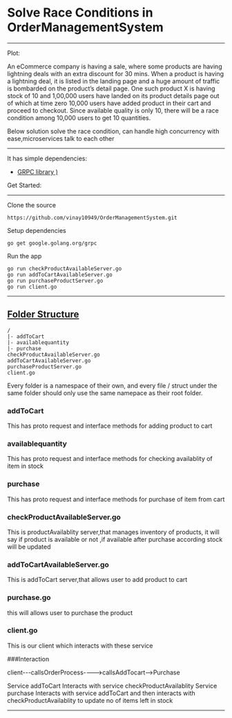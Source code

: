 # Solve Race Conditions in OrderManagementSystem
-------
Plot: 

An eCommerce company is having a sale, where some products are having lightning deals with an extra discount for 30 mins. When a product is having a lightning deal, it is listed in the landing page and a huge amount of traffic is bombarded on the product’s detail page. One such product X is having stock of 10 and 1,00,000 users have landed on its product details page out of which at time zero 10,000 users have added product in their cart and proceed to checkout. Since available quality is only 10, there will be a race condition among 10,000 users to get 10 quantities. 

Below solution solve the race condition, can handle high concurrency with ease,microservices talk to each other


-------

It has simple dependencies:

 - [GRPC library )](google.golang.org/grpc)

Get Started:


-------

Clone the source

    https://github.com/vinay10949/OrderManagementSystem.git

Setup dependencies

    go get google.golang.org/grpc
   
Run the app

    go run checkProductAvailableServer.go 
    go run addToCartAvailableServer.go 
    go run purchaseProductServer.go 
    go run client.go 


----------

[Folder Structure](https://irahardianto.github.io/service-pattern-go/#folder-structure)
-------
    /
    |- addToCart
    |- availablequantity
    |- purchase
    checkProductAvailableServer.go
    addToCartAvailableServer.go
    purchaseProductServer.go
    client.go


Every folder is a namespace of their own, and every file / struct under the same folder should only use the same namepace as their root folder.

### addToCart

This has proto request and interface methods for adding product to cart


### availablequantity

This has proto request and interface methods for checking availablity of item in stock

### purchase

This has proto request and interface methods for purchase of item from cart 

### checkProductAvailableServer.go

This is productAvailablity server,that manages inventory of products, it will say if product is available or not ,if available after purchase according stock will be updated

### addToCartAvailableServer.go

This is addToCart server,that allows user to add product to cart

### purchase.go

this will allows user to purchase the product 

### client.go

This is our client which interacts with these service


###Interaction

client---callsOrderProcess---->callsAddTocart-->Purchase

Service addToCart Interacts with service checkProductAvailablity
Service purchase Interacts with service addToCart and then interacts with checkProductAvailablity to update no of items left in stock



----------
